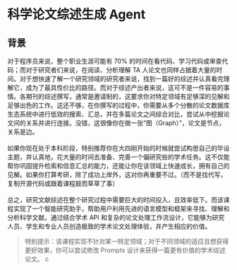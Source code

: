 # 科学论文综述生成 Agent

## 背景
对于程序员来说，整个职业生涯可能有 70% 的时间在看代码、学习代码或审查代码；而对于研究者们来说，在阅读、分析理解 TA 人论文也同样占据着大量的时间。对于想快速了解一个研究领域的研究者来说，找到一篇好的综述并认真看完理解它，成为了最具性价比的路径。而对于综述产出者来说，这可不是一件容易的事情。各期刊的综述撰写，通常是邀请制的，这要求你对特定领域有足够深的见解和足够出色的工作。这还不够，在你撰写的过程中，你需要从多个分散的论文数据库生态系统中进行低效的搜索、汇总，并在多篇论文之间综合对比，尝试从中挖掘论文间的关系并进行连接。没错，这很像你在做一张“图（Graph）”，论文是节点，关系是边。<br>
<br>
如果你现在处于本科阶段，特别推荐你在大四刚开始的时候就尝试构思自己的毕设主题，并认真地，花大量的时间去准备、完善一个偏研究些的学术任务。这不仅能帮你巩固提升检索和信息汇总的能力，还能让你在该领域上快速成长，拥有自己的见解。如果你打算考研，除了成功上岸外，这对你再重要不过。（而不是找代写，复制开源代码或跟着课程敲而草草了事）<br>
<br>
总之，研究文献综述在整个研究过程中需要巨大的时间投入，且效率低下。而该课程实现了一个智能研究助手，帮助用户利用先进的语言模型和框架来寻找、理解和分析科学文献。通过结合学术 API 和复杂的论文处理工作流设计，它能够为研究人员、学生和专业人员创造极致的学术论文处理体验，并产生相应的价值。<br>

> 特别提示：该课程实现不针对某一特定领域；对于不同领域的适应且想获得更好效果，你可以尝试修改 Prompts 设计来获得一篇更有价值的学术综述论文。
c